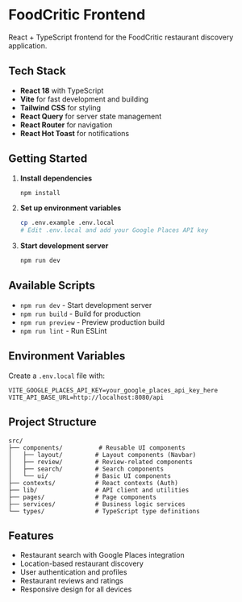 # FoodCritic Frontend

React + TypeScript frontend for the FoodCritic restaurant discovery application.

## Tech Stack

- **React 18** with TypeScript
- **Vite** for fast development and building
- **Tailwind CSS** for styling
- **React Query** for server state management
- **React Router** for navigation
- **React Hot Toast** for notifications

## Getting Started

1. **Install dependencies**
   ```bash
   npm install
   ```

2. **Set up environment variables**
   ```bash
   cp .env.example .env.local
   # Edit .env.local and add your Google Places API key
   ```

3. **Start development server**
   ```bash
   npm run dev
   ```

## Available Scripts

- `npm run dev` - Start development server
- `npm run build` - Build for production
- `npm run preview` - Preview production build
- `npm run lint` - Run ESLint

## Environment Variables

Create a `.env.local` file with:

```
VITE_GOOGLE_PLACES_API_KEY=your_google_places_api_key_here
VITE_API_BASE_URL=http://localhost:8080/api
```

## Project Structure

```
src/
├── components/          # Reusable UI components
│   ├── layout/         # Layout components (Navbar)
│   ├── review/         # Review-related components
│   ├── search/         # Search components
│   └── ui/             # Basic UI components
├── contexts/           # React contexts (Auth)
├── lib/                # API client and utilities
├── pages/              # Page components
├── services/           # Business logic services
└── types/              # TypeScript type definitions
```

## Features

- Restaurant search with Google Places integration
- Location-based restaurant discovery
- User authentication and profiles
- Restaurant reviews and ratings
- Responsive design for all devices
